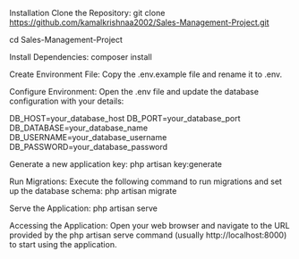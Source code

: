 Installation
Clone the Repository:
git clone https://github.com/kamalkrishnaa2002/Sales-Management-Project.git

cd Sales-Management-Project

Install Dependencies:
composer install

Create Environment File:
Copy the .env.example file and rename it to .env.

Configure Environment:
Open the .env file and update the database configuration with your details:

DB_HOST=your_database_host
DB_PORT=your_database_port
DB_DATABASE=your_database_name
DB_USERNAME=your_database_username
DB_PASSWORD=your_database_password

Generate a new application key:
php artisan key:generate

Run Migrations:
Execute the following command to run migrations and set up the database schema:
php artisan migrate

Serve the Application:
php artisan serve

Accessing the Application:
Open your web browser and navigate to the URL provided by the php artisan serve command (usually http://localhost:8000) to start using the application.
